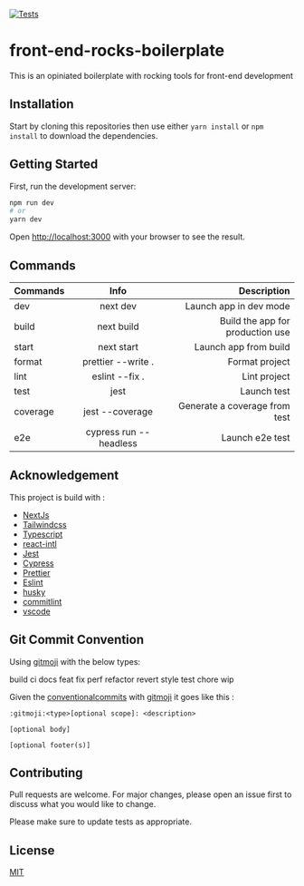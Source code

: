 [![Tests](https://github.com/FabienGreard/front-end-rocks-boilerplate/actions/workflows/tests.yml/badge.svg)](https://github.com/FabienGreard/front-end-rocks-boilerplate/actions/workflows/tests.yml)

# front-end-rocks-boilerplate

This is an opiniated boilerplate with rocking tools for front-end development

## Installation

Start by cloning this repositories then use either `yarn install` or `npm install` to download the dependencies.

## Getting Started

First, run the development server:

```bash
npm run dev
# or
yarn dev
```

Open [http://localhost:3000](http://localhost:3000) with your browser to see the result.

## Commands

| Commands |          Info          |                      Description |
| -------- | :--------------------: | -------------------------------: |
| dev      |        next dev        |           Launch app in dev mode |
| build    |       next build       | Build the app for production use |
| start    |       next start       |            Launch app from build |
| format   |   prettier --write .   |                   Format project |
| lint     |     eslint --fix .     |                     Lint project |
| test     |          jest          |                      Launch test |
| coverage |    jest --coverage     |    Generate a coverage from test |
| e2e      | cypress run --headless |                  Launch e2e test |

## Acknowledgement

This project is build with :

- [NextJs](https://nextjs.org/)
- [Tailwindcss](https://tailwindcss.com/)
- [Typescript](https://www.typescriptlang.org/)
- [react-intl](https://formatjs.io/)
- [Jest](https://jestjs.io/)
- [Cypress](https://www.cypress.io/)
- [Prettier](https://prettier.io/)
- [Eslint](https://eslint.org/)
- [husky](https://typicode.github.io/husky/#/)
- [commitlint](https://commitlint.js.org/#/)
- [vscode](https://code.visualstudio.com/)

## Git Commit Convention

Using [gitmoji](https://gitmoji.dev/) with the below types:

build
ci
docs
feat
fix
perf
refactor
revert
style
test
chore
wip

Given the [conventionalcommits](https://www.conventionalcommits.org/en/v1.0.0/) with [gitmoji](https://gitmoji.dev/) it goes like this :

```
:gitmoji:<type>[optional scope]: <description>

[optional body]

[optional footer(s)]
```

## Contributing

Pull requests are welcome. For major changes, please open an issue first to discuss what you would like to change.

Please make sure to update tests as appropriate.

## License

[MIT](https://choosealicense.com/licenses/mit/)
